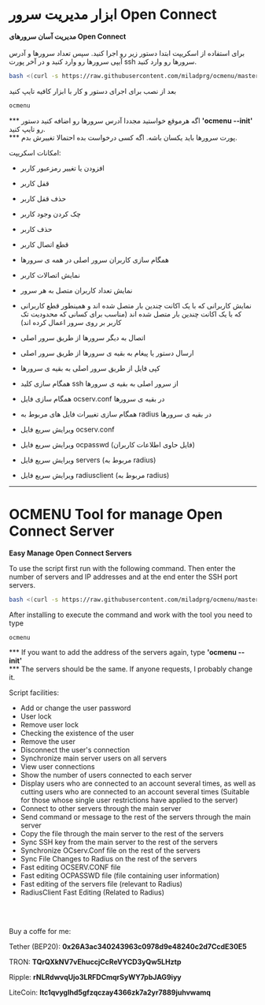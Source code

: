 # ابزار مدیریت سرور Open Connect
**مدیریت آسان سرورهای Open Connect**
<br><br>
برای استفاده از اسکریپت ابتدا دستور زیر رو اجرا کنید. سپس تعداد سرورها و آدرس آیپی سرورها رو وارد کنید و در آخر پورت ssh سرورها رو وارد کنید.
```bash
bash <(curl -s https://raw.githubusercontent.com/miladprg/ocmenu/master/install.sh)
```
بعد از نصب برای اجرای دستور و کار با ابزار کافیه تایپ کنید
```bash
ocmenu
```

\*\*\* اگه هرموقع خواستید مجددا آدرس سرورها رو اضافه کنید دستور **'ocmenu --init'** رو تایپ کنید.<br>
\*\*\* پورت سرورها باید یکسان باشه. اگه کسی درخواست بده احتمالا تغییرش بدم.

امکانات اسکریپت:
- افزودن یا تغییر رمزعبور کاربر
- قفل کاربر
- حذف قفل کاربر
- چک کردن وجود کاربر
- حذف کاربر
- قطع اتصال کاربر
- همگام سازی کاربران سرور اصلی در همه ی سرورها
- نمایش اتصالات کاربر
- نمایش تعداد کاربران متصل به هر سرور
- نمایش کاربرانی که با یک اکانت چندین بار متصل شده اند و همینطور قطع کاربرانی که با یک اکانت چندین بار متصل شده اند
(مناسب برای کسانی که محدودیت تک کاربر بر روی سرور اعمال کرده اند)
- اتصال به دیگر سرورها از طریق سرور اصلی
- ارسال دستور یا پیغام به بقیه ی سرورها از طریق سرور اصلی
- کپی فایل از طریق سرور اصلی به بقیه ی سرورها
- همگام سازی کلید ssh از سرور اصلی به بقیه ی سرورها
- همگام سازی فایل ocserv.conf در بقیه ی سرورها
- همگام سازی تغییرات فایل های مربوط به radius در بقیه ی سرورها
- ویرایش سریع فایل ocserv.conf
- ویرایش سریع فایل ocpasswd (فایل حاوی اطلاعات کاربران)
- ویرایش سریع فایل servers (مربوط به radius)

- ویرایش سریع فایل radiusclient (مربوط به radius)
<hr>

# OCMENU Tool for manage Open Connect Server
**Easy Manage Open Connect Servers**

To use the script first run with the following command. Then enter the number of servers and IP addresses and at the end enter the SSH port servers.
```bash
bash <(curl -s https://raw.githubusercontent.com/miladprg/ocmenu/master/install.sh)
```
After installing to execute the command and work with the tool you need to type
```bash
ocmenu
```

\*\*\* If you want to add the address of the servers again, type **'ocmenu --init'** <br>
\*\*\* The servers should be the same. If anyone requests, I probably change it.

Script facilities:
- Add or change the user password
- User lock
- Remove user lock
- Checking the existence of the user
- Remove the user
- Disconnect the user's connection
- Synchronize main server users on all servers
- View user connections
- Show the number of users connected to each server
- Display users who are connected to an account several times, as well as cutting users who are connected to an account several times
(Suitable for those whose single user restrictions have applied to the server)
- Connect to other servers through the main server
- Send command or message to the rest of the servers through the main server
- Copy the file through the main server to the rest of the servers
- Sync SSH key from the main server to the rest of the servers
- Synchronize OCserv.Conf file on the rest of the servers
- Sync File Changes to Radius on the rest of the servers
- Fast editing OCSERV.CONF file
- Fast editing OCPASSWD file (file containing user information)
- Fast editing of the servers file (relevant to Radius)
- RadiusClient Fast Editing (Related to Radius)
<br>
<br>

Buy a coffe for me:

Tether (BEP20):
**0x26A3ac340243963c0978d9e48240c2d7CcdE30E5**

TRON:
**TQrQXkNV7vEhuccjCcReVYCD3yQw5LHztp**

Ripple:
**rNLRdwvqUjo3LRFDCmqrSyWY7pbJAG9iyy**

LiteCoin:
**ltc1qvyglhd5gfzqczay4366zk7a2yr7889juhvwamq**
